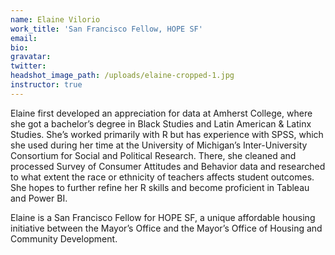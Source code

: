 ```yaml
---
name: Elaine Vilorio
work_title: 'San Francisco Fellow, HOPE SF'
email:
bio:
gravatar:
twitter:
headshot_image_path: /uploads/elaine-cropped-1.jpg
instructor: true
---
```



Elaine first developed an appreciation for data at Amherst College, where she got a bachelor’s degree in Black Studies and Latin American & Latinx Studies. She’s worked primarily with R but has experience with SPSS, which she used during her time at the University of Michigan’s Inter-University Consortium for Social and Political Research. There, she cleaned and processed Survey of Consumer Attitudes and Behavior data and researched to what extent the race or ethnicity of teachers affects student outcomes. She hopes to further refine her R skills and become proficient in Tableau and Power BI.

Elaine is a San Francisco Fellow for HOPE SF, a unique affordable housing initiative between the Mayor’s Office and the Mayor’s Office of Housing and Community Development.